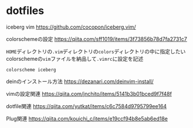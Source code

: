 # dotfiles

iceberg vim
https://github.com/cocopon/iceberg.vim/

colorschemeの設定
https://qiita.com/sff1019/items/3f73856b78d7fa2731c7

`HOME`ディレクトリの`.vim`ディレクトリの`colors`ディレクトリの中に指定したいcolorschemeの`vim`ファイルを納品して`.vimrc`に設定を記述
```
colorscheme iceberg
```

deinのインストール方法
https://dezanari.com/deinvim-install/

vimの設定関連
https://qiita.com/jnchito/items/5141b3b01bced9f7f48f

dotfile関連
https://qiita.com/yutkat/items/c6c7584d9795799ee164

Plug関連
https://qiita.com/kouichi_c/items/e19ccf94b8e5ab6ed18e
